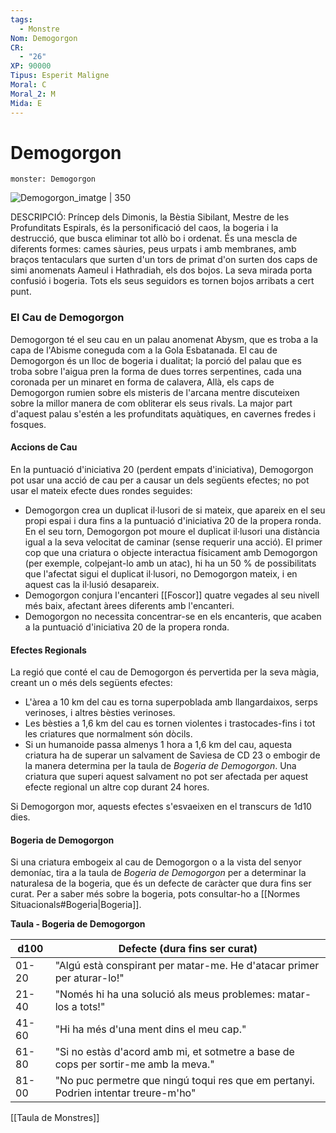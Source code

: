 ```yaml
---
tags:
  - Monstre
Nom: Demogorgon
CR:
  - "26"
XP: 90000
Tipus: Esperit Maligne
Moral: C
Moral_2: M
Mida: E
---
```

# Demogorgon

```statblock
monster: Demogorgon
```

![Demogorgon_imatge | 350](https://static.wikia.nocookie.net/forgottenrealms/images/0/04/Rage_of_demons_-_Demogorgon_-_D%26D_5.png/revision/latest?cb&#x3D;20190704040237)

DESCRIPCIÓ: 
Príncep dels Dimonis, la Bèstia Sibilant, Mestre de les Profunditats Espirals, és la personificació del caos, la bogeria i la destrucció, que busca eliminar tot allò bo i ordenat. És una mescla de diferents formes: cames sàuries, peus urpats i amb membranes, amb braços tentaculars que surten d'un tors de primat d'on surten dos caps de simi anomenats Aameul i Hathradiah, els dos bojos. La seva mirada porta confusió i bogeria. Tots els seus seguidors es tornen bojos arribats a cert punt.
### El Cau de Demogorgon

Demogorgon té el seu cau en un palau anomenat Abysm, que es troba a la capa de l'Abisme coneguda com a la Gola Esbatanada. El cau de Demogorgon és un lloc de bogeria i dualitat; la porció del palau que es troba sobre l'aigua pren la forma de dues torres serpentines, cada una coronada per un minaret en forma de calavera, Allà, els caps de Demogorgon rumien sobre els misteris de l'arcana mentre discuteixen sobre la millor manera de com obliterar els seus rivals. La major part d'aquest palau s'estén a les profunditats aquàtiques, en cavernes fredes i fosques.
#### Accions de Cau

En la puntuació d'iniciativa 20 (perdent empats d'iniciativa), Demogorgon pot usar una acció de cau per a causar un dels següents efectes; no pot usar el mateix efecte dues rondes seguides:

- Demogorgon crea un duplicat il·lusori de si mateix, que apareix en el seu propi espai i dura fins a la puntuació d'iniciativa 20 de la propera ronda. En el seu torn, Demogorgon pot moure el duplicat il·lusori una distància igual a la seva velocitat de caminar (sense requerir una acció). El primer cop que una criatura o objecte interactua físicament amb Demogorgon (per exemple, colpejant-lo amb un atac), hi ha un 50 % de possibilitats que l'afectat sigui el duplicat il·lusori, no Demogorgon mateix, i en aquest cas la il·lusió desapareix.
- Demogorgon conjura l'encanteri [[Foscor]] quatre vegades al seu nivell més baix, afectant àrees diferents amb l'encanteri.
- Demogorgon no necessita concentrar-se en els encanteris, que acaben a la puntuació d'iniciativa 20 de la propera ronda.
#### Efectes Regionals

La regió que conté el cau de Demogorgon és pervertida per la seva màgia, creant un o més dels següents efectes:

- L'àrea a 10 km del cau es torna superpoblada amb llangardaixos, serps verinoses, i altres bèsties verinoses.
- Les bèsties a 1,6 km del cau es tornen violentes i trastocades-fins i tot les criatures que normalment són dòcils.
- Si un humanoide passa almenys 1 hora a 1,6 km del cau, aquesta criatura ha de superar un salvament de Saviesa de CD 23 o embogir de la manera determina per la taula de *Bogeria de Demogorgon*. Una criatura que superi aquest salvament no pot ser afectada per aquest efecte regional un altre cop durant 24 hores.

Si Demogorgon mor, aquests efectes s'esvaeixen en el transcurs de 1d10 dies.
#### Bogeria de Demogorgon

Si una criatura embogeix al cau de Demogorgon o a la vista del senyor demoníac, tira a la taula de *Bogeria de Demogorgon* per a determinar la naturalesa de la bogeria, que és un defecte de caràcter que dura fins ser curat. Per a saber més sobre la bogeria, pots consultar-ho a [[Normes Situacionals#Bogeria|Bogeria]].

**Taula - Bogeria de Demogorgon**

| d100  | Defecte (dura fins ser curat)                                                       |
| ----- | ----------------------------------------------------------------------------------- |
| 01-20 | "Algú està conspirant per matar-me. He d'atacar primer per aturar-lo!"              |
| 21-40 | "Només hi ha una solució als meus problemes: matar-los a tots!"                     |
| 41-60 | "Hi ha més d'una ment dins el meu cap."                                             |
| 61-80 | "Si no estàs d'acord amb mi, et sotmetre a base de cops per sortir-me amb la meva." |
| 81-00 | "No puc permetre que ningú toqui res que em pertanyi. Podrien intentar treure-m'ho" |
[[Taula de Monstres]]